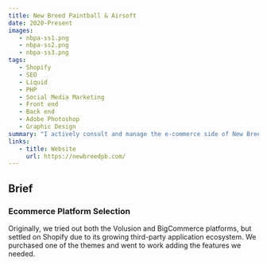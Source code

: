 ```yaml
---
title: New Breed Paintball & Airsoft
date: 2020-Present
images:
   - nbpa-ss1.png
   - nbpa-ss2.png
   - nbpa-ss3.png
tags:
   - Shopify
   - SEO
   - Liquid
   - PHP
   - Social Media Marketing
   - Front end
   - Back end
   - Adobe Photoshop
   - Graphic Design
summary: "I actively consult and manage the e-commerce side of New Breed Paintball & Airsoft. New Breed focuses on providing a friendly, reliable customer experience."
links:
   - title: Website
     url: https://newbreedpb.com/
---
```


## Brief

### Ecommerce Platform Selection

Originally, we tried out both the Volusion and BigCommerce platforms, but settled on Shopify due to its growing third-party application ecosystem. We purchased one of the themes and went to work adding the features we needed.

